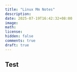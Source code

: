 ```yaml
---
title: "Linux Mm Notes"
description: 
date: 2025-07-19T16:42:32+08:00
image: 
math: 
license: 
hidden: false
comments: true
draft: true
---
```

## Test